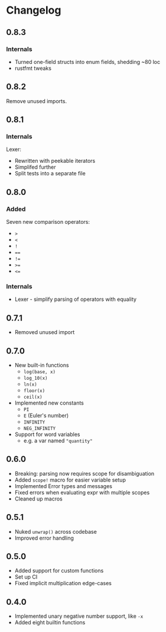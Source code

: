 # Changelog

## 0.8.3

### Internals

- Turned one-field structs into enum fields, shedding ~80 loc
- rustfmt tweaks

## 0.8.2

Remove unused imports.

## 0.8.1

### Internals

Lexer:
- Rewritten with peekable iterators
- Simplifed further
- Split tests into a separate file


## 0.8.0

### Added

Seven new comparison operators:
  - `>`
  - `<`
  - `!`
  - `==`
  - `!=`
  - `>=`
  - `<=`

### Internals

- Lexer - simplify parsing of operators with equality

## 0.7.1

- Removed unused import

## 0.7.0

- New built-in functions
  - `log(base, x)`
  - `log_10(x)`
  - `ln(x)`
  - `floor(x)`
  - `ceil(x)`
- Implemented new constants
  - `PI`
  - `E` (Euler's number)
  - `INFINITY`
  - `NEG_INFINITY`
- Support for word variables
  - e.g. a var named `"quantity"`

## 0.6.0

- Breaking: parsing now requires scope for disambiguation
- Added `scope!` macro for easier variable setup
- Implemented Error types and messages
- Fixed errors when evaluating expr with multiple scopes
- Cleaned up macros

## 0.5.1

- Nuked `unwrap()` across codebase
- Improved error handling

## 0.5.0

- Added support for custom functions
- Set up CI
- Fixed implicit multiplication edge-cases

## 0.4.0

- Implemented unary negative number support, like `-x`
- Added eight builtin functions

